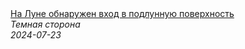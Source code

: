 <!--2024-07-23 15:43:06-->
<div class="yb">
  <a class="nodecor" href="/index.html?tajny/na_lune_obnarujen_vhod_v_podlunnuju_poverhnost">
    <img class="preview" data-videoid="xtJEq9AiqCM" src="https://i1.ytimg.com/vi/xtJEq9AiqCM/hqdefault.jpg" align="middle" alt="">
  </a>
  <div class="inlbl text">
    <a class="nodecor" href="/index.html?tajny/na_lune_obnarujen_vhod_v_podlunnuju_poverhnost">На Луне обнаружен вход в подлунную поверхность</a><br>
    <i class="smaller2">Темная сторона</i><br>
    <i class="smaller3">2024-07-23</i>
  </div>
</div>
